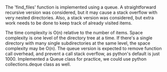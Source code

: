The 'find_files' function is implemented using a queue.
A straightforward recursive version was considered, but it may cause a stack overflow with very nested directories.
Also, a stack version was considered, but extra work needs to be done to keep track of already visited items.

The time complexity is O(n) relative to the number of items.
Space complexity is one level of the directory tree at a time. If there's a single directory with many single subdirectories at the same level, the space complexity may be O(n).
The queue version is expected to remove function call overhead, and prevent a call stack overflow, as python's default is just 1000.
Implemented a Queue class for practice, we could use python collections.deque class as well.
